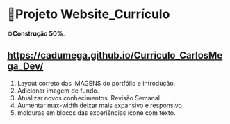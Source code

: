 # :ledger:Projeto Website_Currículo 
:gear:**Construção 50%**. 

https://cadumega.github.io/Curriculo_CarlosMega_Dev/
---

1. Layout correto das IMAGENS do portfólio e introdução.
2. Adicionar imagem de fundo.
3. Atualizar novos conhecimentos. Revisão Semanal.
4. Aumentar max-width deixar mais expansivo e responsivo
5. molduras em blocos das experiências ícone com texto.
